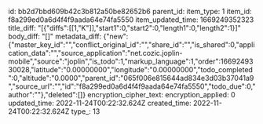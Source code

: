id: bb2d7bbd609b42c3b812a50be82652b6
parent_id: 
item_type: 1
item_id: f8a299ed0a6d4f4f9aada64e74fa5550
item_updated_time: 1669249352323
title_diff: "[{\"diffs\":[[1,\"K\"]],\"start1\":0,\"start2\":0,\"length1\":0,\"length2\":1}]"
body_diff: "[]"
metadata_diff: {"new":{"master_key_id":"","conflict_original_id":"","share_id":"","is_shared":0,"application_data":"","source_application":"net.cozic.joplin-mobile","source":"joplin","is_todo":1,"markup_language":1,"order":1669249330028,"latitude":"0.00000000","longitude":"0.00000000","todo_completed":0,"altitude":"0.0000","parent_id":"065f006e815644ad834e3d03b37041a9","source_url":"","id":"f8a299ed0a6d4f4f9aada64e74fa5550","todo_due":0,"author":""},"deleted":[]}
encryption_cipher_text: 
encryption_applied: 0
updated_time: 2022-11-24T00:22:32.624Z
created_time: 2022-11-24T00:22:32.624Z
type_: 13